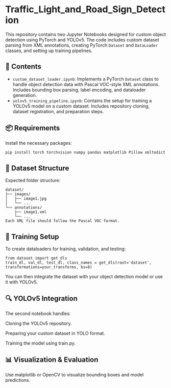 # Traffic_Light_and_Road_Sign_Detection

This repository contains two Jupyter Notebooks designed for custom object detection using PyTorch and YOLOv5. The code includes custom dataset parsing from XML annotations, creating PyTorch `Dataset` and `DataLoader` classes, and setting up training pipelines.

## 📄 Contents

- `custom_dataset_loader.ipynb`: Implements a PyTorch `Dataset` class to handle object detection data with Pascal VOC-style XML annotations. Includes bounding box parsing, label encoding, and dataloader generation.
- `yolov5_training_pipeline.ipynb`: Contains the setup for training a YOLOv5 model on a custom dataset. Includes repository cloning, dataset registration, and preparation steps.

## 📦 Requirements

Install the necessary packages:

```bash
pip install torch torchvision numpy pandas matplotlib Pillow xmltodict opencv-python
``` 

## 📂 Dataset Structure
Expected folder structure:
```
dataset/
├── images/
│   ├── image1.jpg
│   └── ...
└── annotations/
    ├── image1.xml
    └── ...
Each XML file should follow the Pascal VOC format.
```

## 🚀 Training Setup
To create dataloaders for training, validation, and testing:

```
from dataset import get_dls
train_dl, val_dl, test_dl, class_names = get_dls(root='dataset', transformations=your_transforms, bs=8)
```
You can then integrate the dataset with your object detection model or use it with YOLOv5.

## 🔍 YOLOv5 Integration
The second notebook handles:

Cloning the YOLOv5 repository.

Preparing your custom dataset in YOLO format.

Training the model using train.py.

## 📊 Visualization & Evaluation
Use matplotlib or OpenCV to visualize bounding boxes and model predictions.
